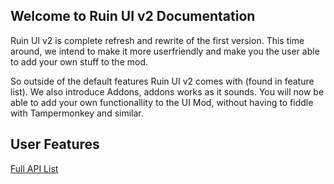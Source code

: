 ## Welcome to Ruin UI v2 Documentation

Ruin UI v2 is complete refresh and rewrite of the first version.
This time around, we intend to make it more userfriendly and make you the user able to add your own stuff to the mod.

So outside of the default features Ruin UI v2 comes with (found in feature list).
We also introduce Addons, addons works as it sounds. You will now be able to add your own functionallity to  the UI Mod, without having to fiddle with Tampermonkey and similar.

## User Features


[Full API List](https://bauqq.github.io/RuinUI_Documentation/api/)